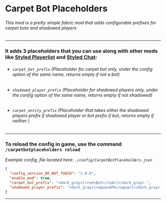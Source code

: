 # Carpet Bot Placeholders

###### This mod is a pretty simple fabric mod that adds configurable prefixes for carpet bots and shadowed players

** **

### It adds 3 placeholders that you can use along with other mods like [Styled Playerlist](https://github.com/Patbox/StyledPlayerList) and [Styled Chat](https://github.com/Patbox/StyledChat):
 - ###### `carpet_bot_prefix` (Placeholder for carpet bot only, under the config option of the same name, returns empty if not a bot)
 - ###### `shadowed_player_prefix` (Placeholder for shadowed players only, under the config option of the same name, returns empty if not shadowed)
 - ###### `carpet_entity_prefix` (Placeholder that takes either the shadowed players prefix if shadowed player or bot prefix if bot, returns empty if neither )

** **

### To reload the config in game, use the command `/carpetbotplaceholders reload`
*Example config, file located here: `./config/CarpetBotPlaceholders.json`*
```json
{
  "config_version_DO_NOT_TOUCH": "1.0.0",
  "enable_mod": true,
  "carpet_bot_prefix": "<dark_gray>[<red>Bot</red>]</dark_gray> ",
  "shadowed_player_prefix": "<dark_gray>[<aqua>AFK</aqua>]</dark_gray> "
}
```
** **